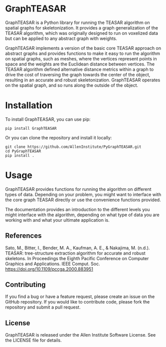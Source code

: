 # GraphTEASAR

GraphTEASAR is a Python library for running the TEASAR algorithm on spatial graphs for skeletonization. It provides a graph generalization of the TEASAR algorithm, which was originally designed to run on voxelized data but can be applied to any abstract graph with weights.

GraphTEASAR implements a version of the basic core TEASAR approach on abstract graphs and provides functions to make it easy to run the algorithm on spatial graphs, such as meshes, where the vertices represent points in space and the weights are the Euclidean distance between vertices. The TEASAR algorithm defined alternative distance metrics within a graph to drive the cost of traversing the graph towards the center of the object, resulting in an accurate and robust skeletonization. GraphTEASAR operates on the spatial graph, and so runs along the outside of the object.

# Installation
To install GraphTEASAR, you can use pip:

    pip install GraphTEASAR

Or you can clone the repository and install it locally:

    git clone https://github.com/AllenInstitute/PyGraphTEASAR.git
    cd PyGraphTEASAR
    pip install .

# Usage
GraphTEASAR provides functions for running the algorithm on different types of data. Depending on your problem, you might want to interface with the core graph TEASAR directly or use the convenience functions provided.

The documentation provides an introduction to the different levels you might interface with the algorithm, depending on what type of data you are working with and what your ultimate application is.

## References
Sato, M., Bitter, I., Bender, M. A., Kaufman, A. E., & Nakajima, M. (n.d.). TEASAR: tree-structure extraction algorithm for accurate and robust skeletons. In Proceedings the Eighth Pacific Conference on Computer Graphics and Applications. IEEE Comput. Soc. https://doi.org/10.1109/pccga.2000.883951

## Contributing
If you find a bug or have a feature request, please create an issue on the GitHub repository. If you would like to contribute code, please fork the repository and submit a pull request.

## License
GraphTEASAR is released under the Allen Institute Software License. See the LICENSE file for details.